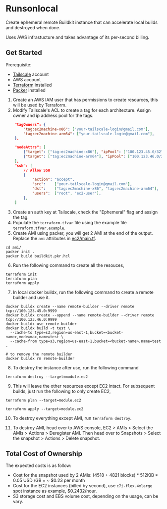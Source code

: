 # Runsonlocal
Create ephemeral remote Buildkit instance that can accelerate local builds and destroyed when done.

Uses AWS infrastucture and takes advantage of its per-second billing.

## Get Started
Prerequisite:
 - [Tailscale](https://tailscale.com/) account
 - AWS account
 - [Terraform](https://developer.hashicorp.com/terraform/install) installed
 - [Packer](https://developer.hashicorp.com/packer/install) installed


1. Create an AWS IAM user that has permissions to create resources, this will be used by Terraform.
2. Modify Tailscale's ACL to create a tag for each architecture. Assign owner and ip address pool for the tags.
```json
	"tagOwners": {
		"tag:ec2machine-x86": ["your-tailscale-login@gmail.com"],
		"tag:ec2machine-arm64": ["your-tailscale-login@gmail.com"],
	},

	"nodeAttrs": [
		{"target": ["tag:ec2machine-x86"], "ipPool": ["100.123.45.0/32"]},
		{"target": ["tag:ec2machine-arm64"], "ipPool": ["100.123.46.0/32"]},
	],
	"ssh": [
		// Allow SSH
		{
			"action": "accept",
			"src":    ["your-tailscale-login@gmail.com"],
			"dst":    ["tag:ec2machine-x86", "tag:ec2machine-arm64"],
			"users":  ["root", "ec2-user"],
		},
	]
```
3. Create an auth key at Tailscale, check the "Ephemeral" flag and assign the tag.
4. Populate the `terraform.tfvar` file using the example file `terraform.tfvar.example`.
5. Create AMI using packer, you will get 2 AMI at the end of the output. Replace the `ami` attributes in [ec2/main.tf](ec2/main.tf).
```shell
cd ami/
packer init .
packer build buildkit.pkr.hcl
```

6. Run the following command to create all the resouces,
```shell
terraform init
terraform plan
terraform apply
```

7. In local docker buildx, run the following command to create a remote builder and use it.
```
docker buildx create --name remote-builder --driver remote tcp://100.123.45.0:9999
docker buildx create --append --name remote-builder --driver remote tcp://100.123.46.0:9999
docker buildx use remote-builder
docker buildx build -t test \
  --cache-to type=s3,region=us-east-1,bucket=<bucket-name>,mode=max,name=test \
  --cache-from type=s3,region=us-east-1,bucket=<bucket-name>,name=test .

# to remove the remote builder
docker buildx rm remote-builder
```

8. To destroy the instance after use, run the following command
```
terraform destroy --target=module.ec2
```

9. This will leave the other resources except EC2 intact. For subsequent builds, just run the following to only create EC2,
```
terraform plan --target=module.ec2

terraform apply --target=module.ec2
```

10. To destroy everything except AMI, run `terraform destroy`.

11. To destroy AMI, head over to AWS console, EC2 > AMIs > Select the AMIs > Actions > Deregister AMI. Then head over to Snapshots > Select the snapshot > Actions > Delete snapshot.

## Total Cost of Ownership
The expected costs is as follow:
 - Cost for the snapshot used by 2 AMIs: (4518 + 4821 blocks) * 512KiB * 0.05 USD /GB = ~ $0.23 per month
 - Cost for the EC2 instances (billed by second), use `c7i-flex.4xlarge` spot instance as example, $0.2432/hour.
 - S3 storage cost and EBS volume cost, depending on the usage, can be vary.